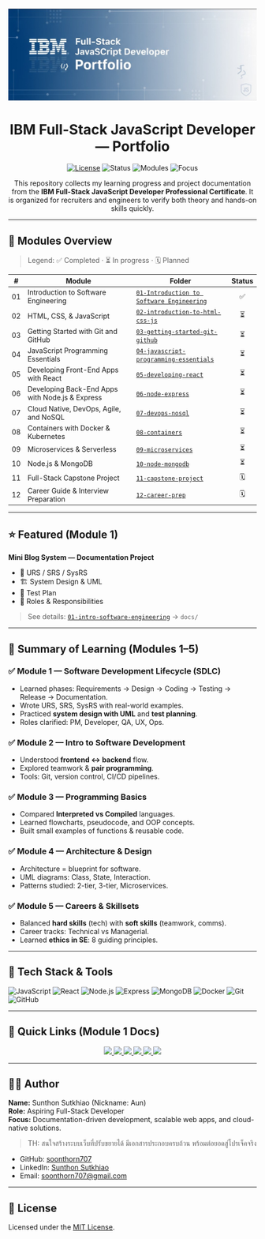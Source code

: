 <!-- Header / Banner -->
<p align="center">
  <img src="banner.png" alt="IBM Full-Stack JavaScript Developer Portfolio" width="920" />
</p>

<h1 align="center">IBM Full-Stack JavaScript Developer — Portfolio</h1>

<p align="center">
  <!-- Shields / Badges -->
  <a href="LICENSE"><img alt="License" src="https://img.shields.io/badge/License-MIT-green.svg"></a>
  <img alt="Status" src="https://img.shields.io/badge/Status-Learning_in_progress-blue.svg">
  <img alt="Modules" src="https://img.shields.io/badge/Modules-12_total-8a2be2.svg">
  <img alt="Focus" src="https://img.shields.io/badge/Focus-Full_Stack,_Docs,_Cloud-ff9800.svg">
</p>

<p align="center">
  This repository collects my learning progress and project documentation from the
  <b>IBM Full-Stack JavaScript Developer Professional Certificate</b>.
  It is organized for recruiters and engineers to verify both theory and hands-on skills quickly.
</p>

---

## 📂 Modules Overview

> Legend: ✅ Completed · ⏳ In progress · 🗓 Planned

| #  | Module | Folder | Status |
|----|--------|--------|:------:|
| 01 | Introduction to Software Engineering | [`01-Introduction to Software Engineering`](https://github.com/soonthorn707/ibm-fullstack-portfolio/tree/main/01-Introduction%20to%20Software%20Engineering) | ✅ |
| 02 | HTML, CSS, & JavaScript | [`02-introduction-to-html-css-js`](02-introduction-to-html-css-js/README.md) | ⏳ |
| 03 | Getting Started with Git and GitHub | [`03-getting-started-git-github`](03-getting-started-git-github/README.md) | ⏳ |
| 04 | JavaScript Programming Essentials | [`04-javascript-programming-essentials`](04-javascript-programming-essentials/README.md) | ⏳ |
| 05 | Developing Front-End Apps with React | [`05-developing-react`](05-developing-react/README.md) | ⏳ |
| 06 | Developing Back-End Apps with Node.js & Express | [`06-node-express`](06-node-express/README.md) | ⏳ |
| 07 | Cloud Native, DevOps, Agile, and NoSQL | [`07-devops-nosql`](07-devops-nosql/README.md) | ⏳ |
| 08 | Containers with Docker & Kubernetes | [`08-containers`](08-containers/README.md) | ⏳ |
| 09 | Microservices & Serverless | [`09-microservices`](09-microservices/README.md) | ⏳ |
| 10 | Node.js & MongoDB | [`10-node-mongodb`](10-node-mongodb/README.md) | ⏳ |
| 11 | Full-Stack Capstone Project | [`11-capstone-project`](11-capstone-project/README.md) | 🗓 |
| 12 | Career Guide & Interview Preparation | [`12-career-prep`](12-career-prep/README.md) | 🗓 |

---

## ⭐ Featured (Module 1)
**Mini Blog System — Documentation Project**  
- 📑 URS / SRS / SysRS  
- 🏗️ System Design & UML  
- 🧪 Test Plan  
- 👥 Roles & Responsibilities  

> See details: [`01-intro-software-engineering`](01-intro-software-engineering/README.md) → `docs/`

---

## 📘 Summary of Learning (Modules 1–5)

### ✅ Module 1 — Software Development Lifecycle (SDLC)
- Learned phases: Requirements → Design → Coding → Testing → Release → Documentation.  
- Wrote URS, SRS, SysRS with real-world examples.  
- Practiced **system design with UML** and **test planning**.  
- Roles clarified: PM, Developer, QA, UX, Ops.  

### ✅ Module 2 — Intro to Software Development
- Understood **frontend ↔ backend** flow.  
- Explored teamwork & **pair programming**.  
- Tools: Git, version control, CI/CD pipelines.  

### ✅ Module 3 — Programming Basics
- Compared **Interpreted vs Compiled** languages.  
- Learned flowcharts, pseudocode, and OOP concepts.  
- Built small examples of functions & reusable code.  

### ✅ Module 4 — Architecture & Design
- Architecture = blueprint for software.  
- UML diagrams: Class, State, Interaction.  
- Patterns studied: 2-tier, 3-tier, Microservices.  

### ✅ Module 5 — Careers & Skillsets
- Balanced **hard skills** (tech) with **soft skills** (teamwork, comms).  
- Career tracks: Technical vs Managerial.  
- Learned **ethics in SE**: 8 guiding principles.  

---

## 🧰 Tech Stack & Tools

<p>
  <img alt="JavaScript" src="https://img.shields.io/badge/JavaScript-ES6+-F7DF1E.svg?logo=javascript&logoColor=000">
  <img alt="React" src="https://img.shields.io/badge/React-18-61DAFB.svg?logo=react&logoColor=000">
  <img alt="Node.js" src="https://img.shields.io/badge/Node.js-18-339933.svg?logo=node.js&logoColor=fff">
  <img alt="Express" src="https://img.shields.io/badge/Express.js-4-000000.svg?logo=express&logoColor=fff">
  <img alt="MongoDB" src="https://img.shields.io/badge/MongoDB-Atlas-47A248.svg?logo=mongodb&logoColor=fff">
  <img alt="Docker" src="https://img.shields.io/badge/Docker-20-2496ED.svg?logo=docker&logoColor=fff">
  <img alt="Git" src="https://img.shields.io/badge/Git-2.x-F05032.svg?logo=git&logoColor=fff">
  <img alt="GitHub" src="https://img.shields.io/badge/GitHub-Actions_Ready-181717.svg?logo=github&logoColor=fff">
</p>

---

## 🔗 Quick Links (Module 1 Docs)

<p align="center">
  <a href="01-intro-software-engineering/mini-blog-docs/docs/URS.md">
    <img src="https://img.shields.io/badge/URS-User%20Requirement-blue?style=for-the-badge" />
  </a>
  <a href="01-intro-software-engineering/mini-blog-docs/docs/SRS.md">
    <img src="https://img.shields.io/badge/SRS-Software%20Requirement-green?style=for-the-badge" />
  </a>
  <a href="01-intro-software-engineering/mini-blog-docs/docs/SysRS.md">
    <img src="https://img.shields.io/badge/SysRS-System%20Requirement-orange?style=for-the-badge" />
  </a>
  <a href="01-intro-software-engineering/mini-blog-docs/docs/design.md">
    <img src="https://img.shields.io/badge/Design-UML%20%26%20Architecture-purple?style=for-the-badge" />
  </a>
  <a href="01-intro-software-engineering/mini-blog-docs/docs/test-plan.md">
    <img src="https://img.shields.io/badge/Test%20Plan-QA%20Strategy-red?style=for-the-badge" />
  </a>
  <a href="01-intro-software-engineering/mini-blog-docs/docs/roles.md">
    <img src="https://img.shields.io/badge/Roles-%26%20Responsibilities-yellow?style=for-the-badge" />
  </a>
</p>

---

## 👨‍💻 Author

**Name:** Sunthon Sutkhiao (Nickname: Aun)  
**Role:** Aspiring Full-Stack Developer  
**Focus:** Documentation-driven development, scalable web apps, and cloud-native solutions.  
> TH: สนใจสร้างระบบเว็บที่ปรับขยายได้ มีเอกสารประกอบครบถ้วน พร้อมต่อยอดสู่โปรเจ็คจริง

- GitHub: [soonthorn707](https://github.com/soonthorn707)  
- LinkedIn: [Sunthon Sutkhiao](https://www.linkedin.com/in/sunthon-sutkhiao-83192737b/)  
- Email: soonthorn707@gmail.com  

---

## 📜 License
Licensed under the [MIT License](LICENSE).
